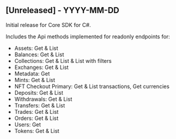 ## [Unreleased] - YYYY-MM-DD

Initial release for Core SDK for C#.

Includes the Api methods implemented for readonly endpoints for:
  - Assets: Get & List
  - Balances: Get & List
  - Collections: Get & List & List with filters
  - Exchanges: Get & List
  - Metadata: Get
  - Mints: Get & List
  - NFT Checkout Primary: Get & List transactions, Get currencies
  - Deposits: Get & List
  - Withdrawals: Get & List
  - Transfers: Get & List
  - Trades: Get & List
  - Orders: Get & List
  - Users: Get
  - Tokens: Get & List